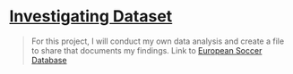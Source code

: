 # [Investigating Dataset](https://github.com/AmerJadid/Data_Analyst_NanoDegree/blob/master/Project_2_Investigating_Dataset/European%20Soccer%20Database.ipynb)

> For this project, I will conduct my own data analysis and create a file to share that documents my findings.
> Link to [European Soccer Database](https://www.kaggle.com/hugomathien/soccer)
